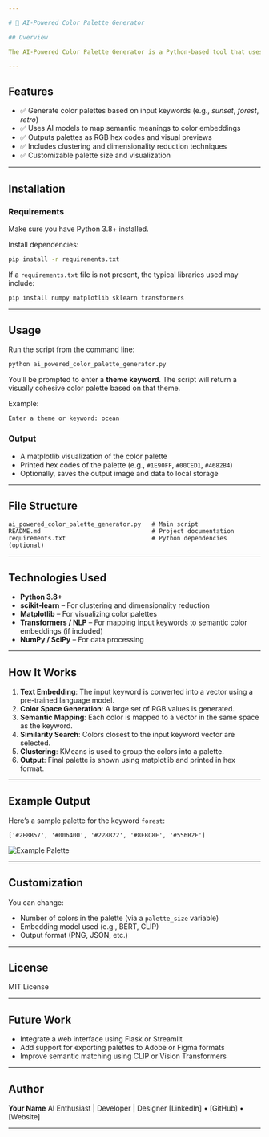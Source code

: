 ```yaml
---

# 🎨 AI-Powered Color Palette Generator

## Overview

The AI-Powered Color Palette Generator is a Python-based tool that uses machine learning to generate aesthetically pleasing and semantically relevant color palettes. It leverages natural language inputs and unsupervised learning techniques to suggest harmonious color combinations, making it useful for designers, developers, artists, and anyone needing curated color palettes based on context or theme.

---
```


## Features

* ✅ Generate color palettes based on input keywords (e.g., *sunset*, *forest*, *retro*)
* ✅ Uses AI models to map semantic meanings to color embeddings
* ✅ Outputs palettes as RGB hex codes and visual previews
* ✅ Includes clustering and dimensionality reduction techniques
* ✅ Customizable palette size and visualization

---

## Installation

### Requirements

Make sure you have Python 3.8+ installed.

Install dependencies:

```bash
pip install -r requirements.txt
```

If a `requirements.txt` file is not present, the typical libraries used may include:

```bash
pip install numpy matplotlib sklearn transformers
```

---

## Usage

Run the script from the command line:

```bash
python ai_powered_color_palette_generator.py
```

You’ll be prompted to enter a **theme keyword**. The script will return a visually cohesive color palette based on that theme.

Example:

```
Enter a theme or keyword: ocean
```

### Output

* A matplotlib visualization of the color palette
* Printed hex codes of the palette (e.g., `#1E90FF`, `#00CED1`, `#4682B4`)
* Optionally, saves the output image and data to local storage

---

## File Structure

```
ai_powered_color_palette_generator.py   # Main script
README.md                               # Project documentation
requirements.txt                        # Python dependencies (optional)
```

---

## Technologies Used

* **Python 3.8+**
* **scikit-learn** – For clustering and dimensionality reduction
* **Matplotlib** – For visualizing color palettes
* **Transformers / NLP** – For mapping input keywords to semantic color embeddings (if included)
* **NumPy / SciPy** – For data processing

---

## How It Works

1. **Text Embedding**: The input keyword is converted into a vector using a pre-trained language model.
2. **Color Space Generation**: A large set of RGB values is generated.
3. **Semantic Mapping**: Each color is mapped to a vector in the same space as the keyword.
4. **Similarity Search**: Colors closest to the input keyword vector are selected.
5. **Clustering**: KMeans is used to group the colors into a palette.
6. **Output**: Final palette is shown using matplotlib and printed in hex format.

---

## Example Output

Here’s a sample palette for the keyword `forest`:

```
['#2E8B57', '#006400', '#228B22', '#8FBC8F', '#556B2F']
```

![Example Palette](example_palette.png)

---

## Customization

You can change:

* Number of colors in the palette (via a `palette_size` variable)
* Embedding model used (e.g., BERT, CLIP)
* Output format (PNG, JSON, etc.)

---

## License

MIT License

---

## Future Work

* Integrate a web interface using Flask or Streamlit
* Add support for exporting palettes to Adobe or Figma formats
* Improve semantic matching using CLIP or Vision Transformers

---

## Author

**Your Name**
AI Enthusiast | Developer | Designer
\[LinkedIn] • \[GitHub] • \[Website]

---

